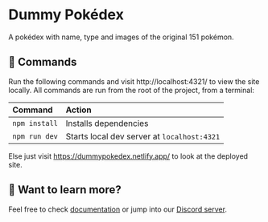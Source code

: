 # Dummy Pokédex
A pokédex with name, type and images of the original 151 pokémon.

## 🧞 Commands

Run the following commands and visit http://localhost:4321/ to view the site locally. All commands are run from the root of the project, from a terminal:

| Command                   | Action                                           |
| :------------------------ | :----------------------------------------------- |
| `npm install`             | Installs dependencies                            |
| `npm run dev`             | Starts local dev server at `localhost:4321`      |

Else just visit https://dummypokedex.netlify.app/ to look at the deployed site.

## 👀 Want to learn more?

Feel free to check [documentation](https://docs.astro.build) or jump into our [Discord server](https://astro.build/chat).
